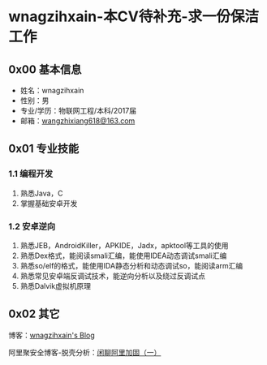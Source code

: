 # wnagzihxain-本CV待补充-求一份保洁工作

## 0x00 基本信息
- 姓名：wnagzihxain
- 性别：男
- 专业/学历：物联网工程/本科/2017届
- 邮箱：wangzhixiang618@163.com

## 0x01 专业技能
### 1.1 编程开发
1. 熟悉Java，C
2. 掌握基础安卓开发

### 1.2 安卓逆向
1. 熟悉JEB，AndroidKiller，APKIDE，Jadx，apktool等工具的使用
2. 熟悉Dex格式，能阅读smali汇编，能使用IDEA动态调试smali汇编
3. 熟悉so/elf的格式，能使用IDA静态分析和动态调试so，能阅读arm汇编
3. 熟悉常见安卓端反调试技术，能逆向分析以及绕过反调试点
4. 熟悉Dalvik虚拟机原理

## 0x02 其它
博客：[wnagzihxain's Blog](http://www.wangzhixian.org)

阿里聚安全博客-脱壳分析：[闲聊阿里加固（一）](https://jaq.alibaba.com/community/art/show?spm=a313e.7916646.24000001.12.3Y7TgV&articleid=600)





























